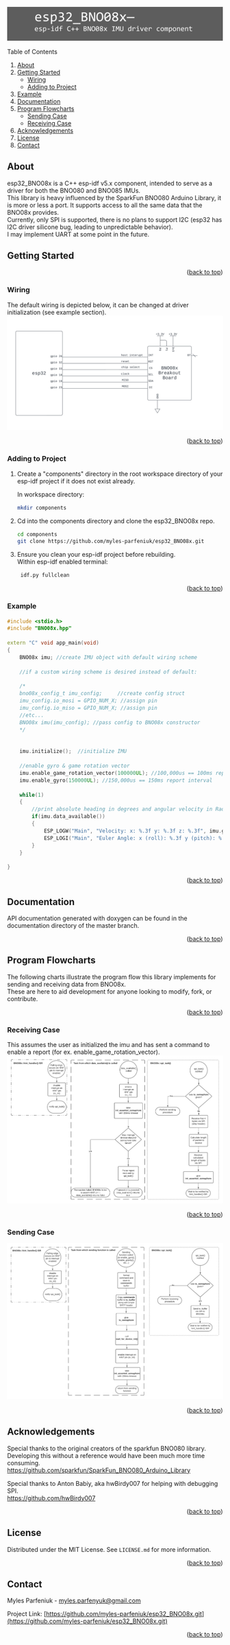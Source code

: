<a name="readme-top"></a>
![image](esp32_BNO08x_banner.png)
<summary>Table of Contents</summary>
<ol>
<li>
    <a href="#about">About</a>
</li>
<li>
    <a href="#getting-started">Getting Started</a>
    <ul>
    <li><a href="#wiring">Wiring</a></li>
    <li><a href="#adding-to-project">Adding to Project</a></li>
    </ul>
</li>
<li><a href="#example">Example</a></li>
<li><a href="#documentation">Documentation</a></li>
<li>
    <a href="#program-flowcharts">Program Flowcharts</a>
    <ul>
    <li><a href="#sending-case">Sending Case</a></li>
    <li><a href="#receiving-case">Receiving Case</a></li>
    </ul>
</li>
<li><a href="#acknowledgements">Acknowledgements</a></li>  <!-- Added this line -->
<li><a href="#license">License</a></li>
<li><a href="#contact">Contact</a></li>
</ol>

## About

esp32_BNO08x is a C++ esp-idf v5.x component, intended to serve as a driver for both the BNO080 and BNO085 IMUs.  
This library is heavy influenced by the  SparkFun BNO080 Arduino Library, it is more or less a port. It supports access to all the same data that the BNO08x provides.    
Currently, only SPI is supported, there is no plans to support I2C (esp32 has I2C driver silicone bug, leading to unpredictable behavior).   
I may implement UART at some point in the future.

## Getting Started
<p align="right">(<a href="#readme-top">back to top</a>)</p>

### Wiring
The default wiring is depicted below, it can be changed at driver initialization (see example section).
![image](esp32_BNO08x_wiring.png)
<p align="right">(<a href="#readme-top">back to top</a>)</p>

### Adding to Project
1. Create a "components" directory in the root workspace directory of your esp-idf project if it does not exist already.  

   In workspace directory:     
   ```sh
   mkdir components
   ```


2. Cd into the components directory and clone the esp32_BNO08x repo.

   ```sh
   cd components
   git clone https://github.com/myles-parfeniuk/esp32_BNO08x.git
   ```

3. Ensure you clean your esp-idf project before rebuilding.  
   Within esp-idf enabled terminal:
   ```sh
    idf.py fullclean
   ```
<p align="right">(<a href="#readme-top">back to top</a>)</p>

### Example
```cpp  
#include <stdio.h>
#include "BNO08x.hpp"

extern "C" void app_main(void)
{
    BNO08x imu; //create IMU object with default wiring scheme

    //if a custom wiring scheme is desired instead of default:

    /*
    bno08x_config_t imu_config;     //create config struct
    imu_config.io_mosi = GPIO_NUM_X; //assign pin
    imu_config.io_miso = GPIO_NUM_X; //assign pin
    //etc...
    BNO08x imu(imu_config); //pass config to BNO08x constructor
    */
    

    imu.initialize();  //initialize IMU

    //enable gyro & game rotation vector
    imu.enable_game_rotation_vector(100000UL); //100,000us == 100ms report interval
    imu.enable_gyro(150000UL); //150,000us == 150ms report interval 

    while(1)
    {
        //print absolute heading in degrees and angular velocity in Rad/s
        if(imu.data_available())
        {
            ESP_LOGW("Main", "Velocity: x: %.3f y: %.3f z: %.3f", imu.get_gyro_calibrated_velocity_X(), imu.get_gyro_calibrated_velocity_Y(), imu.get_gyro_calibrated_velocity_Z());
            ESP_LOGI("Main", "Euler Angle: x (roll): %.3f y (pitch): %.3f z (yaw): %.3f", imu.get_roll_deg(), imu.get_pitch_deg(), imu.get_yaw_deg());
        }
    }

}
```
<p align="right">(<a href="#readme-top">back to top</a>)</p>

## Documentation
API documentation generated with doxygen can be found in the documentation directory of the master branch.  
<p align="right">(<a href="#readme-top">back to top</a>)</p>

## Program Flowcharts
The following charts illustrate the program flow this library implements for sending and receiving data from BNO08x.  
These are here to aid development for anyone looking to modify, fork, or contribute. 
<p align="right">(<a href="#readme-top">back to top</a>)</p>

### Receiving Case
This assumes the user as initialized the imu and has sent a command to enable a report (for ex. enable_game_rotation_vector).
![image](esp32_BNO08x_receieve_flowchart.png)
<p align="right">(<a href="#readme-top">back to top</a>)</p>


### Sending Case
![image](esp32_BNO08x_send_flowchart.png)
<p align="right">(<a href="#readme-top">back to top</a>)</p>

## Acknowledgements
Special thanks to the original creators of the sparkfun BNO080 library. Developing this without a reference would have been much more time consuming.  
https://github.com/sparkfun/SparkFun_BNO080_Arduino_Library  

Special thanks to Anton Babiy, aka hwBirdy007 for helping with debugging SPI.   
https://github.com/hwBirdy007  

<p align="right">(<a href="#readme-top">back to top</a>)</p>

## License

Distributed under the MIT License. See `LICENSE.md` for more information.
<p align="right">(<a href="#readme-top">back to top</a>)</p>

## Contact

Myles Parfeniuk - myles.parfenyuk@gmail.com

Project Link: [https://github.com/myles-parfeniuk/esp32_BNO08x.git](https://github.com/myles-parfeniuk/esp32_BNO08x.git)
<p align="right">(<a href="#readme-top">back to top</a>)</p>